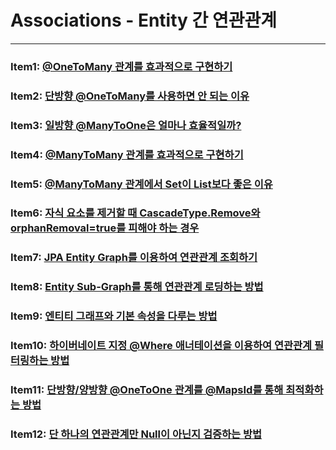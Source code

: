# Associations - Entity 간 연관관계

---

### Item1: [@OneToMany 관계를 효과적으로 구현하기](./item1.md)

### Item2: [단방향 @OneToMany를 사용하면 안 되는 이유](./item2.md)

### Item3: [일방향 @ManyToOne은 얼마나 효율적일까?](./item3.md)

### Item4: [@ManyToMany 관계를 효과적으로 구현하기](./item4.md)

### Item5: [@ManyToMany 관계에서 Set이 List보다 좋은 이유](./item5.md)

### Item6: [자식 요소를 제거할 때 CascadeType.Remove와 orphanRemoval=true를 피해야 하는 경우](./item6.md)

### Item7: [JPA Entity Graph를 이용하여 연관관계 조회하기](./item7.md)

### Item8: [Entity Sub-Graph를 통해 연관관계 로딩하는 방법](./item8.md)

### Item9: [엔티티 그래프와 기본 속성을 다루는 방법](./item9.md)

### Item10: [하이버네이트 지정 @Where 애너테이션을 이용하여 연관관계 필터링하는 방법](./item10.md)

### Item11: [단방향/양방향 @OneToOne 관계를 @MapsId를 통해 최적화하는 방법](./item11.md)

### Item12: [단 하나의 연관관계만 Null이 아닌지 검증하는 방법](./item12.md)